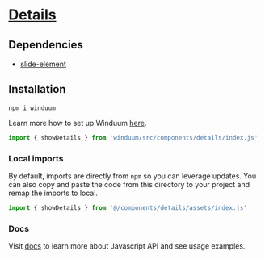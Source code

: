 # [Details](https://winduum.dev/docs/components/details.html)

## Dependencies
* [slide-element](https://www.npmjs.com/package/slide-element)

## Installation
```shell
npm i winduum
```
Learn more how to set up Winduum [here](https://winduum.dev/docs/).

```js
import { showDetails } from 'winduum/src/components/details/index.js'
```

### Local imports
By default, imports are directly from `npm` so you can leverage updates.
You can also copy and paste the code from this directory to your project and remap the imports to local.

```js
import { showDetails } from '@/components/details/assets/index.js'
```

### Docs
Visit [docs](https://winduum.dev/docs/components/details.html) to learn more about Javascript API and see usage examples.
